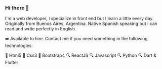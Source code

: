 ### Hi there 👋

<!--
**adrianGette/adrianGette** is a ✨ _special_ ✨ repository because its `README.md` (this file) appears on your GitHub profile. -->

I'm a web developer, I specialize in front end but I learn a little every day. Originally from Buenos Aires, Argentina. Native Spanish speaking but I can read and write perfectly in English.



:arrow_right: Available to hire. Contact me if you need something in the following technologies: 



:floppy_disk: Html5  :floppy_disk: Css3  :floppy_disk: Bootstrap4 :mag: ReactJS  :mag: Javascript  :mag: Python  :mag: Dart & Flutter
